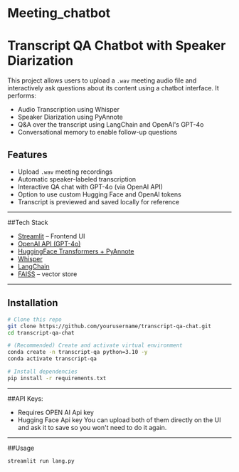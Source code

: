 # Meeting_chatbot

# Transcript QA Chatbot with Speaker Diarization

This project allows users to upload a `.wav` meeting audio file and interactively ask questions about its content using a chatbot interface. It performs:

-  Audio Transcription using Whisper
-  Speaker Diarization using PyAnnote
-  Q&A over the transcript using LangChain and OpenAI's GPT-4o
-  Conversational memory to enable follow-up questions

## Features

- Upload `.wav` meeting recordings
- Automatic speaker-labeled transcription
- Interactive QA chat with GPT-4o (via OpenAI API)
- Option to use custom Hugging Face and OpenAI tokens
- Transcript is previewed and saved locally for reference

---

##Tech Stack

- [Streamlit](https://streamlit.io/) – Frontend UI
- [OpenAI API (GPT-4o)](https://platform.openai.com/)
- [HuggingFace Transformers + PyAnnote](https://huggingface.co/pyannote/speaker-diarization-3.1)
- [Whisper](https://github.com/openai/whisper)
- [LangChain](https://www.langchain.com/)
- [FAISS](https://github.com/facebookresearch/faiss) – vector store

---

## Installation

```bash
# Clone this repo
git clone https://github.com/yourusername/transcript-qa-chat.git
cd transcript-qa-chat

# (Recommended) Create and activate virtual environment
conda create -n transcript-qa python=3.10 -y
conda activate transcript-qa

# Install dependencies
pip install -r requirements.txt
```

---
##API Keys:
- Requires OPEN AI Api key
- Hugging Face Api key
You can upload both of them directly on the UI and ask it to save so you won't need to do it again.

---

##Usage

```bash
streamlit run lang.py
```
